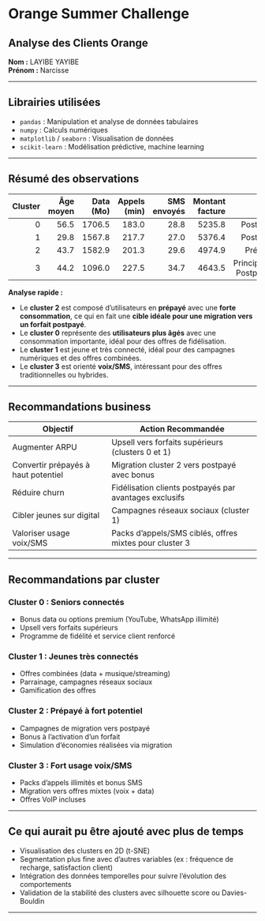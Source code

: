 # Orange Summer Challenge

##  Analyse des Clients Orange

**Nom :** LAYIBE YAYIBE  
**Prénom :** Narcisse

---

##  Librairies utilisées

- `pandas` : Manipulation et analyse de données tabulaires  
- `numpy` : Calculs numériques  
- `matplotlib` / `seaborn` : Visualisation de données  
- `scikit-learn` : Modélisation prédictive, machine learning  

---

## Résumé des observations

| Cluster | Âge moyen | Data (Mo) | Appels (min) | SMS envoyés | Montant facture | Forfait |
|--------:|-----------:|-----------:|--------------:|-------------:|-----------------:|---------:|
| 0       | 56.5       | 1706.5     | 183.0         | 28.8         | 5235.8           | Postpayé (1) |
| 1       | 29.8       | 1567.8     | 217.7         | 27.0         | 5376.4           | Postpayé (1) |
| 2       | 43.7       | 1582.9     | 201.3         | 29.6         | 4974.9           | Prépayé (0) |
| 3       | 44.2       | 1096.0     | 227.5         | 34.7         | 4643.5           | Principalement Postpayé (≈1) |

**Analyse rapide :**
- Le **cluster 2** est composé d’utilisateurs en **prépayé** avec une **forte consommation**, ce qui en fait une **cible idéale pour une migration vers un forfait postpayé**.
- Le **cluster 0** représente des **utilisateurs plus âgés** avec une consommation importante, idéal pour des offres de fidélisation.
- Le **cluster 1** est jeune et très connecté, idéal pour des campagnes numériques et des offres combinées.
- Le **cluster 3** est orienté **voix/SMS**, intéressant pour des offres traditionnelles ou hybrides.

---

## Recommandations business

| Objectif                              | Action Recommandée                                              |
|--------------------------------------|------------------------------------------------------------------|
| Augmenter ARPU                       | Upsell vers forfaits supérieurs (clusters 0 et 1)                |
| Convertir prépayés à haut potentiel  | Migration cluster 2 vers postpayé avec bonus                     |
| Réduire churn                        | Fidélisation clients postpayés par avantages exclusifs           |
| Cibler jeunes sur digital            | Campagnes réseaux sociaux (cluster 1)                            |
| Valoriser usage voix/SMS            | Packs d’appels/SMS ciblés, offres mixtes pour cluster 3          |

---

## Recommandations par cluster

### Cluster 0 : Seniors connectés
- Bonus data ou options premium (YouTube, WhatsApp illimité)
- Upsell vers forfaits supérieurs
- Programme de fidélité et service client renforcé

### Cluster 1 : Jeunes très connectés
- Offres combinées (data + musique/streaming)
- Parrainage, campagnes réseaux sociaux
- Gamification des offres

### Cluster 2 : Prépayé à fort potentiel
- Campagnes de migration vers postpayé
- Bonus à l’activation d’un forfait
- Simulation d’économies réalisées via migration

### Cluster 3 : Fort usage voix/SMS
- Packs d’appels illimités et bonus SMS
- Migration vers offres mixtes (voix + data)
- Offres VoIP incluses

---

## Ce qui aurait pu être ajouté avec plus de temps

- Visualisation des clusters en 2D (t-SNE)
- Segmentation plus fine avec d’autres variables (ex : fréquence de recharge, satisfaction client)
- Intégration des données temporelles pour suivre l’évolution des comportements
- Validation de la stabilité des clusters avec silhouette score ou Davies-Bouldin

---
